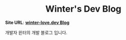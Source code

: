 <h1 align="center">
  Winter's Dev Blog
</h1>

**Site URL**: [**winter-love.dev Blog**](https://winter-love.dev)

개발자 윈터의 개발 블로그 입니다.